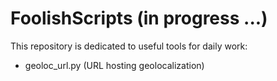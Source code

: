 # FoolishScripts (in progress ...)

This repository is dedicated to useful tools for daily work:

- geoloc_url.py (URL hosting geolocalization)



